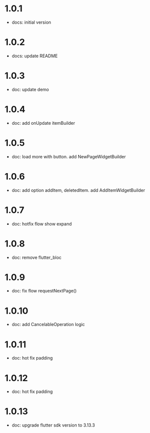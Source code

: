 # 1.0.1
- docs: initial version

# 1.0.2
- docs: update README

# 1.0.3
- doc: update demo

# 1.0.4
- doc: add onUpdate itemBuilder

# 1.0.5
- doc: load more with button. add NewPageWidgetBuilder

# 1.0.6
- doc: add option addItem, deletedItem. add AddItemWidgetBuilder

# 1.0.7
- doc: hotfix flow show expand

# 1.0.8
- doc: remove flutter_bloc

# 1.0.9
- doc: fix flow requestNextPage()

# 1.0.10
- doc: add CancelableOperation logic

# 1.0.11
- doc: hot fix padding

# 1.0.12
- doc: hot fix padding

# 1.0.13
- doc: upgrade flutter sdk version to 3.13.3

